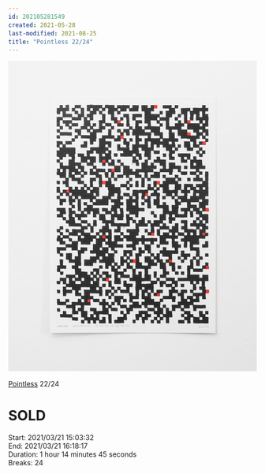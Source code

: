 ```yaml
---
id: 202105281549
created: 2021-05-28
last-modified: 2021-08-25
title: "Pointless 22/24"
---
```

![](../assets/202105281549.jpg)

[Pointless](202105271855) 22/24 

# SOLD

Start: 2021/03/21 15:03:32  
End: 2021/03/21 16:18:17  
Duration: 1 hour 14 minutes 45 seconds  
Breaks: 24